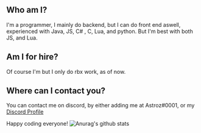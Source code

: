 ## Who am I?
I'm a programmer, I mainly do backend, but I can do front end aswell, experienced with Java, JS, C# , C, Lua, and python. But I'm best with both JS, and Lua.
<br/>
## Am I for hire?
Of course I'm but I only do rbx work, as of now.
<br/>
## Where can I contact you?
You can contact me on discord, by either adding me at Astroz#0001, or my <a class="github-button" href="https://discord.com/api/v8/users/475111190909943808/profile" aria-label="Follow @ntkme on GitHub">Discord Profile</a>

Happy coding everyone!
![Anurag's github stats](https://github-readme-stats.vercel.app/api?username=AstrozTM&theme=tokyonight)
